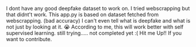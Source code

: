 I dont have any good deepfake dataset to work on. I tried webscrapping but that didnt't work.
This app.py is based on dataset fetched from webscrapping. (bad accuracy)
I can't even tell what is deepfake and what is not just by looking at it. 😭
According to me, this will work better with self supervised learning.
still trying.....
not completed yet :( 
Hit me Up!! If you want to contribute.
